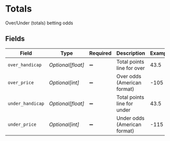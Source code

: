 # Totals

Over/Under (totals) betting odds


## Fields

| Field                        | Type                         | Required                     | Description                  | Example                      |
| ---------------------------- | ---------------------------- | ---------------------------- | ---------------------------- | ---------------------------- |
| `over_handicap`              | *Optional[float]*            | :heavy_minus_sign:           | Total points line for over   | 43.5                         |
| `over_price`                 | *Optional[int]*              | :heavy_minus_sign:           | Over odds (American format)  | -105                         |
| `under_handicap`             | *Optional[float]*            | :heavy_minus_sign:           | Total points line for under  | 43.5                         |
| `under_price`                | *Optional[int]*              | :heavy_minus_sign:           | Under odds (American format) | -115                         |